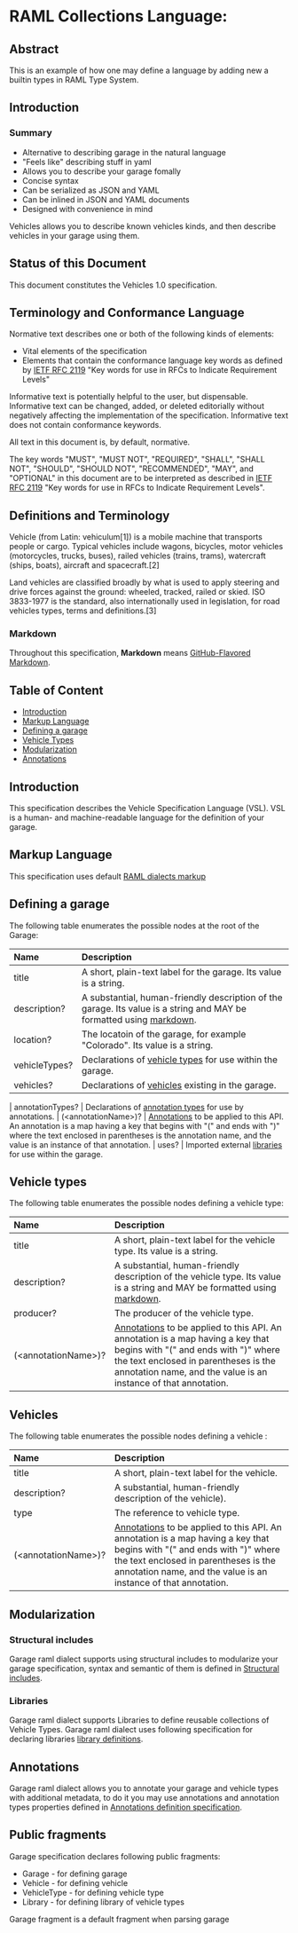 
# RAML Collections Language: 

## Abstract

This is an example of how one may define a language by adding new a builtin types in RAML Type System. 

## Introduction 

### Summary

 * Alternative to describing garage in the natural language
 * "Feels like" describing stuff in yaml
 * Allows you to describe your garage fomally
 * Concise syntax
 * Can be serialized as JSON and YAML
 * Can be inlined in JSON and YAML documents
 * Designed with convenience in mind

Vehicles allows you to describe known vehicles kinds, and then describe vehicles in your garage using them.

## Status of this Document

This document constitutes the Vehicles 1.0 specification. 

## Terminology and Conformance Language

Normative text describes one or both of the following kinds of elements:

* Vital elements of the specification
* Elements that contain the conformance language key words as defined by [IETF RFC 2119](https://www.ietf.org/rfc/rfc2119.txt) "Key words for use in RFCs to Indicate Requirement Levels"

Informative text is potentially helpful to the user, but dispensable. Informative text can be changed, added, or deleted editorially without negatively affecting the implementation of the specification. Informative text does not contain conformance keywords.

All text in this document is, by default, normative.

The key words "MUST", "MUST NOT", "REQUIRED", "SHALL", "SHALL NOT", "SHOULD", "SHOULD NOT", "RECOMMENDED", "MAY", and "OPTIONAL" in this document are to be interpreted as described in [IETF RFC 2119](https://www.ietf.org/rfc/rfc2119.txt) "Key words for use in RFCs to Indicate Requirement Levels".

## Definitions and Terminology

Vehicle (from Latin: vehiculum[1]) is a mobile machine that transports people or cargo. Typical vehicles include wagons, bicycles, motor vehicles (motorcycles, trucks, buses), railed vehicles (trains, trams), watercraft (ships, boats), aircraft and spacecraft.[2]

Land vehicles are classified broadly by what is used to apply steering and drive forces against the ground: wheeled, tracked, railed or skied. ISO 3833-1977 is the standard, also internationally used in legislation, for road vehicles types, terms and definitions.[3]

### Markdown

Throughout this specification, **Markdown** means [GitHub-Flavored Markdown](https://help.github.com/articles/github-flavored-markdown/).

## Table of Content

<!-- TOC -->

- [Introduction](#introduction)
- [Markup Language](#markup-language)
- [Defining a garage](#garage)
- [Vehicle Types](#raml-data-types)
- [Modularization](#modularization)
- [Annotations](#annotations)

<!-- /TOC -->

## Introduction

This specification describes the Vehicle Specification Language (VSL). VSL is a human- and machine-readable language for the definition of your garage.

## Markup Language

This specification uses default [RAML dialects markup](markup.md) 

## Defining a garage

The following table enumerates the possible nodes at the root of the Garage:

| Name  | Description |
|:----------|:----------|
| title | A short, plain-text label for the garage. Its value is a string.
| description? | A substantial, human-friendly description of the garage. Its value is a string and MAY be formatted using [markdown](#markdown).
| location? | The locatoin of the garage, for example "Colorado". Its value is a string.
| vehicleTypes? | Declarations of [vehicle types](#resource-types-and-traits) for use within the garage.
| vehicles? | Declarations of [vehicles](#vechicles) existing in the garage.

| annotationTypes? | Declarations of [annotation types](annotations.md#declaring-annotation-types) for use by annotations.
| (&lt;annotationName&gt;)? | [Annotations](annotations.md#annotations) to be applied to this API. An annotation is a map having a key that begins with "(" and ends with ")" where the text enclosed in parentheses is the annotation name, and the value is an instance of that annotation.
| uses? | Imported external [libraries](#libraries) for use within the garage.

## Vehicle types

The following table enumerates the possible nodes defining a vehicle type:


| Name  | Description |
|:----------|:----------|
| title | A short, plain-text label for the vehicle type. Its value is a string.
| description? | A substantial, human-friendly description of the vehicle type. Its value is a string and MAY be formatted using [markdown](#markdown).
| producer? | The producer of the vehicle type.
| (&lt;annotationName&gt;)? | [Annotations](annotationd.md#annotations) to be applied to this API. An annotation is a map having a key that begins with "(" and ends with ")" where the text enclosed in parentheses is the annotation name, and the value is an instance of that annotation.

## Vehicles

The following table enumerates the possible nodes defining a vehicle :


| Name  | Description |
|:----------|:----------|
| title | A short, plain-text label for the vehicle.
| description? | A substantial, human-friendly description of the vehicle).
| type | The reference to vehicle type.
| (&lt;annotationName&gt;)? | [Annotations](annotationd.md#annotations) to be applied to this API. An annotation is a map having a key that begins with "(" and ends with ")" where the text enclosed in parentheses is the annotation name, and the value is an instance of that annotation.


## Modularization

### Structural includes

Garage raml dialect supports using structural includes to modularize your garage specification, syntax and semantic of them is defined in [Structural includes](includes.md).

### Libraries

Garage raml dialect supports Libraries to define reusable collections of Vehicle Types. Garage raml dialect uses following specification for declaring libraries [library definitions](libraries.md). 

## Annotations

Garage raml dialect allows you to annotate your garage and vehicle types with additional metadata, to do it you may use annotations and annotation types properties defined in [Annotations definition specification](annotations.md).


## Public fragments

Garage specification declares following public fragments:

* Garage - for defining garage
* Vehicle - for defining vehicle 
* VehicleType - for defining vehicle type
* Library - for defining library of vehicle types

Garage fragment is a default fragment when parsing garage
